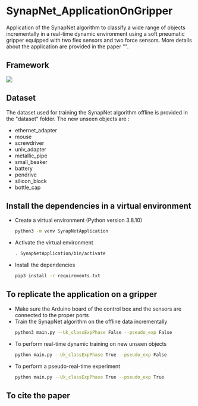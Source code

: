# SynapNet_ApplicationOnGripper

Application of the SynapNet algorithm to classify a wide range of objects incrementally in a real-time dynamic environment using a soft pneumatic gripper equipped with two flex sensors and two force sensors. More details about the application are provided in the paper "".

## Framework
![](https://github.com/nilay121/SynapNet_ApplicationOnGripper/blob/main/synapnet_gif.gif)

## Dataset

The dataset used for training the SynapNet algorithm offline is provided in the "dataset" folder. The new unseen objects are :
- ethernet_adapter
- mouse
- screwdriver
- univ_adapter
- metallic_pipe
- small_beaker
- battery
- pendrive
- silicon_block
- bottle_cap

## Install the dependencies in a virtual environment

- Create a virtual environment (Python version 3.8.10) 
  
  ```bash
  python3 -m venv SynapNetApplication
  ```

- Activate the virtual environment
  ```bash
  . SynapNetApplication/bin/activate
  
- Install the dependencies

  ```bash
  pip3 install -r requirements.txt
  ```

## To replicate the application on a gripper
  - Make sure the Arduino board of the control box and the sensors are connected to the proper ports
  - Train the SynapNet algorithm on the offline data incrementally
    ```bash
    python3 main.py --Uk_classExpPhase False --pseudo_exp False
    ```
  - To perform real-time dynamic training on new unseen objects
    ```bash
    python main.py --Uk_classExpPhase True --pseudo_exp False
    ```
  - To perform a pseudo-real-time experiment
    ```bash
    python main.py --Uk_classExpPhase True --pseudo_exp True
    ```
  
## To cite the paper
  ```bash
  ```

